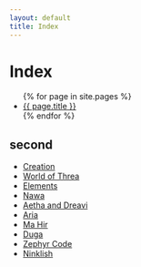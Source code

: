 ```yaml
---
layout: default
title: Index
---
```


# Index

<ul>
  {% for page in site.pages %}
    <li><a href="{{ page.url }}">{{ page.title }}</a></li>
  {% endfor %}
</ul>

## second

- [Creation](creation)
- [World of Threa](threa-world)
- [Elements](elements)
- [Nawa](nawa)
- [Aetha and Dreavi](aetha-dreavi)
- [Aria](aria)
- [Ma Hir](ma-hir)
- [Duga](duga)
- [Zephyr Code](zephyr_code)
- [Ninklish](ninklish)